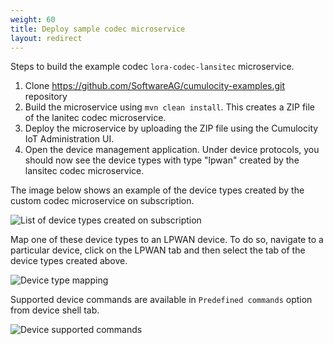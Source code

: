 ```yaml
---
weight: 60
title: Deploy sample codec microservice
layout: redirect
---
```


Steps to build the example codec `lora-codec-lansitec` microservice.

1. Clone https://github.com/SoftwareAG/cumulocity-examples.git repository 
2. Build the microservice using `mvn clean install`. This creates a ZIP file of the lanitec codec microservice.
3. Deploy the microservice by uploading the ZIP file using the Cumulocity IoT Administration UI.
4. Open the device management application. Under device protocols, you should now see the device types with type "lpwan" created by the lansitec codec microservice.

The image below shows an example of the device types created by the custom codec microservice on subscription.

![List of device types created on subscription](/images/device-protocols/lpwan-custom-codec/lpwan-custom-codec-device-protocols-list.png)

Map one of these device types to an LPWAN device. To do so, navigate to a particular device, click on the LPWAN tab and then select the tab of the device types created above.

![Device type mapping](/images/device-protocols/lpwan-custom-codec/lpwan-custom-codec-device-type-mapping.png)

Supported device commands are available in `Predefined commands` option from device shell tab.

![Device supported commands](/images/device-protocols/lpwan-custom-codec/lpwan-custom-codec-device-commands.png)